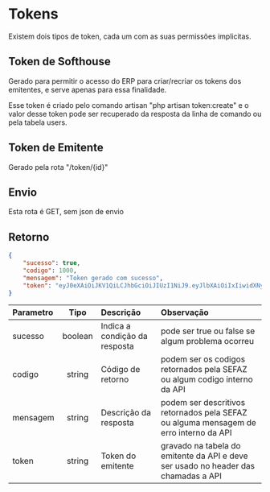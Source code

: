 # Tokens

Existem dois tipos de token, cada um com as suas permissões implicitas.

## Token de Softhouse

Gerado para permitir o acesso do ERP para criar/recriar os tokens dos emitentes, e serve apenas para essa finalidade.

Esse token é criado pelo comando artisan "php artisan token:create" e o valor desse token pode ser recuperado da resposta da linha de comando ou pela tabela users.

## Token de Emitente

Gerado pela rota "/token/{id}"

## Envio

Esta rota é GET, sem json de envio

## Retorno

```json
{
    "sucesso": true,
    "codigo": 1000,
    "mensagem": "Token gerado com sucesso",
    "token": "eyJ0eXAiOiJKV1QiLCJhbGciOiJIUzI1NiJ9.eyJlbXAiOiIxIiwidXNyIjoiOCIsInRwIjoyPRdgYXQiOjE1ODE2MTUzNTJ9.s4-XbF4TFrZWVFrFkMk456Dv7FLQE4ACs98kKspO-ZK"
}

```

|Parametro|Tipo|Descrição|Observação|
|:---|:---:|:---|:---|
|sucesso|boolean|Indica a condição da resposta|pode ser true ou false se algum problema ocorreu|
|codigo|string|Código de retorno|podem ser os codigos retornados pela SEFAZ ou algum codigo interno da API|
|mensagem|string|Descrição da resposta|podem ser descritivos retornados pela SEFAZ ou alguma mensagem de erro interno da API|
|token|string|Token do emitente|gravado na tabela do emitente da API e deve ser usado no header das chamadas a API|
